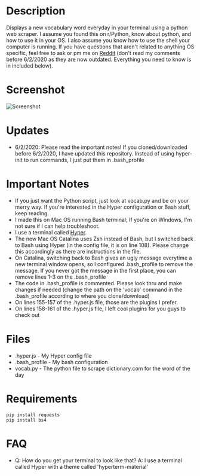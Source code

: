 # Description
Displays a new vocabulary word everyday in your terminal using a python web scraper. I assume you found this on r/Python, know about python, and how to use it in your OS. I also assume you know how to use the shell your computer is running. If you have questions that aren't related to anything OS specific, feel free to ask or pm me on [Reddit](https://reddit.com/user/ImportantDesk) (don't read my comments before 6/2/2020 as they are now outdated. Everything you need to know is in included below).

# Screenshot
![Screenshot](https://i.imgur.com/IfwgKjL.png)

# Updates
- 6/2/2020: Please read the important notes! If you cloned/downloaded before 6/2/2020, I have updated this repository. Instead of using hyper-init to run commands, I just put them in .bash_profile

# Important Notes
- If you just want the Python script, just look at vocab.py and be on your merry way. If you're interested in the Hyper configuration or Bash stuff, keep reading.
- I made this on Mac OS running Bash terminal; If you're on Windows, I'm not sure if I can help troubleshoot.
- I use a terminal called [Hyper](https://hyper.is).
- The new Mac OS Catalina uses Zsh instead of Bash, but I switched back to Bash using Hyper (in the config file, it is on line 108). Please change this accordingly as there are instructions in the file.
- On Catalina, switching back to Bash gives an ugly message everytime a new terminal window opens, so I configured .bash_profile to remove the message. If you never got the message in the first place, you can remove lines 1-3 on the .bash_profile
- The code in .bash_profile is commented. Please look thru and make changes if needed (change the path on the 'vocab' command in the .bash_profile according to where you clone/download)
- On lines 155-157 of the .hyper.js file, those are the plugins I prefer.
- On lines 158-161 of the .hyper.js file, I left cool plugins for you guys to check out

# Files
- .hyper.js - My Hyper config file
- .bash_profile - My bash configuration
- vocab.py - The python file to scrape dictionary.com for the word of the day

# Requirements
```pip install requests``` <br>
```pip install bs4```

# FAQ
- Q: How do you get your terminal to look like that? A: I use a terminal called Hyper with a theme called 'hyperterm-material'
